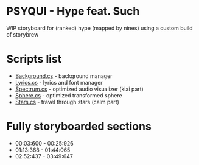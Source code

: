 # PSYQUI - Hype feat. Such
WIP storyboard for (ranked) hype (mapped by nines) using a custom build of storybrew
# Scripts list
* [Background.cs](http://github.com/nolife99/so-hype/blob/master/Background.cs) - background manager
* [Lyrics.cs](http://github.com/nolife99/so-hype/blob/master/Lyrics.cs) - lyrics and font manager
* [Spectrum.cs](http://github.com/nolife99/so-hype/blob/master/Spectrum.cs) - optimized audio visualizer (kiai part)
* [Sphere.cs](http://github.com/nolife99/so-hype/blob/master/Sphere.cs) - optimized transformed sphere
* [Stars.cs](http://github.com/nolife99/so-hype/blob/master/Stars.cs) - travel through stars (calm part)
# Fully storyboarded sections
* 00:03:600 - 00:25:926
* 01:13:368 - 01:44:065
* 02:52:437 - 03:49:647
